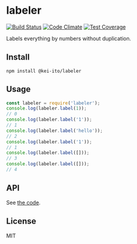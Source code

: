 # labeler

[![Build Status](https://travis-ci.org/kei-ito/j1.svg?branch=master)](https://travis-ci.org/kei-ito/j1)
[![Code Climate](https://lima.codeclimate.com/github/kei-ito/j1/badges/gpa.svg)](https://lima.codeclimate.com/github/kei-ito/j1)
[![Test Coverage](https://lima.codeclimate.com/github/kei-ito/j1/badges/coverage.svg)](https://lima.codeclimate.com/github/kei-ito/j1/coverage)

Labels everything by numbers without duplication.

## Install

```
npm install @kei-ito/labeler
```

## Usage

```javascript
const labeler = require('labeler');
console.log(labeler.label(1));
// 0
console.log(labeler.label('1'));
// 1
console.log(labeler.label('hello'));
// 2
console.log(labeler.label('1'));
// 1
console.log(labeler.label([]));
// 3
console.log(labeler.label([]));
// 4
```

## API

See [the code](https://github.com/j1/labeler/blob/master/labeler/index.js).

## License

MIT

